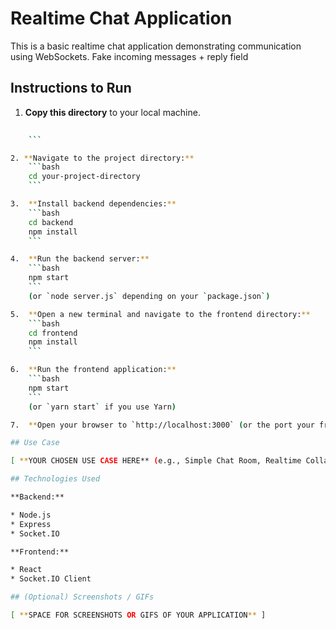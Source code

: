 
# Realtime Chat Application

This is a basic realtime chat application demonstrating communication using WebSockets. Fake incoming messages + reply field

## Instructions to Run
1.  **Copy this directory** to your local machine.
```bash
    
    ```

2. **Navigate to the project directory:**
    ```bash
    cd your-project-directory
    ```

3.  **Install backend dependencies:**
    ```bash
    cd backend
    npm install
    ```

4.  **Run the backend server:**
    ```bash
    npm start
    ```
    (or `node server.js` depending on your `package.json`)

5.  **Open a new terminal and navigate to the frontend directory:**
    ```bash
    cd frontend
    npm install
    ```

6.  **Run the frontend application:**
    ```bash
    npm start
    ```
    (or `yarn start` if you use Yarn)

7.  **Open your browser to `http://localhost:3000` (or the port your frontend runs on).** You can open multiple browser tabs or windows to simulate multiple users.

## Use Case

[ **YOUR CHOSEN USE CASE HERE** (e.g., Simple Chat Room, Realtime Collaboration Tool, Live Event Feed) ]

## Technologies Used

**Backend:**

* Node.js
* Express
* Socket.IO

**Frontend:**

* React
* Socket.IO Client

## (Optional) Screenshots / GIFs

[ **SPACE FOR SCREENSHOTS OR GIFS OF YOUR APPLICATION** ]
